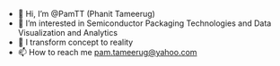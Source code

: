 - 👋 Hi, I’m @PamTT (Phanit Tameerug)
- 👀 I’m interested in Semiconductor Packaging Technologies and Data Visualization and Analytics
- 🌱 I transform concept to reality
- 📫 How to reach me pam.tameerug@yahoo.com

<!---
PamTT/PamTT is a ✨ special ✨ repository because its `README.md` (this file) appears on your GitHub profile.
You can click the Preview link to take a look at your changes.
--->
